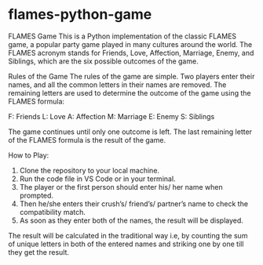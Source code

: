# flames-python-game

FLAMES Game
This is a Python implementation of the classic FLAMES game, a popular party game played in many cultures around the world. 
The FLAMES acronym stands for Friends, Love, Affection, Marriage, Enemy, and Siblings, which are the six possible outcomes of the game.

Rules of the Game
The rules of the game are simple. Two players enter their names, and all the common letters in their names are removed. 
The remaining letters are used to determine the outcome of the game using the FLAMES formula:

F: Friends
L: Love
A: Affection
M: Marriage
E: Enemy
S: Siblings

The game continues until only one outcome is left. The last remaining letter of the FLAMES formula is the result of the game.

How to Play:
1. Clone the repository to your local machine.
2. Run the code file in VS Code or in your terminal.
3. The player or the first person should enter his/ her name when prompted.
4. Then he/she enters their crush’s/ friend’s/ partner’s name to check the compatibility match.
5. As soon as they enter both of the names, the result will be displayed.

The result will be calculated in the traditional way i.e, by counting the sum of unique letters in both of the entered names 
and striking one by one till they get the result.
